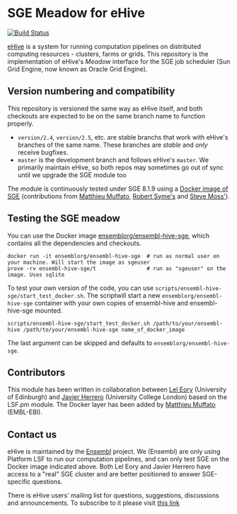 
SGE Meadow for eHive
====================

[![Build Status](https://travis-ci.org/Ensembl/ensembl-hive-sge.svg?branch=master)](https://travis-ci.org/Ensembl/ensembl-hive-sge)

[eHive](https://travis-ci.org/Ensembl/ensembl-hive) is a system for running computation pipelines on distributed computing resources - clusters, farms or grids.
This repository is the implementation of eHive's _Meadow_ interface for the SGE job scheduler (Sun Grid Engine, now
known as Oracle Grid Engine).


Version numbering and compatibility
-----------------------------------

This repository is versioned the same way as eHive itself, and both
checkouts are expected to be on the same branch name to function properly.
* `version/2.4`, `version/2.5`, etc. are stable branchs that work with eHive's
  branches of the same name. These branches are _stable_ and _only_ receive bugfixes.
* `master` is the development branch and follows eHive's `master`. We
  primarily maintain eHive, so both repos may sometimes go out of sync
  until we upgrade the SGE module too

The module is continuously tested under SGE 8.1.9 using a [Docker image of
SGE](https://hub.docker.com/r/robsyme/docker-sge) (contributions from
[Matthieu Muffato](https://github.com/muffato), [Robert
Syme's](https://github.com/robsyme) and [Steve
Moss'](https://github.com/gawbul)).


Testing the SGE meadow
----------------------

You can use the Docker image
[ensemblorg/ensembl-hive-sge](https://hub.docker.com/r/ensemblorg/ensembl-hive-sge),
which contains all the dependencies and checkouts.

```
docker run -it ensemblorg/ensembl-hive-sge  # run as normal user on your machine. Will start the image as sgeuser
prove -rv ensembl-hive-sge/t                # run as "sgeuser" on the image. Uses sqlite
```

To test your own version of the code, you can use
`scripts/ensembl-hive-sge/start_test_docker.sh`.
The scriptwill start a new ``ensemblorg/ensembl-hive-sge`` container with
your own copies of ensembl-hive and ensembl-hive-sge mounted.

```
scripts/ensembl-hive-sge/start_test_docker.sh /path/to/your/ensembl-hive /path/to/your/ensembl-hive-sge name_of_docker_image

```

The last argument can be skipped and defaults to `ensemblorg/ensembl-hive-sge`.

Contributors
------------

This module has been written in collaboration between [Lel
Eory](https://github.com/eorylel) (University of Edinburgh) and [Javier
Herrero](https://github.com/jherrero) (University College London) based on
the LSF.pm module. The Docker layer has been added by [Matthieu
Muffato](https://github.com/muffato) (EMBL-EBI).


Contact us
----------

eHive is maintained by the [Ensembl](http://www.ensembl.org/info/about/) project.
We (Ensembl) are only using Platform LSF to run our computation
pipelines, and can only test SGE on the Docker image indicated above.
Both Lel Eory and Javier Herrero have access to a "real" SGE cluster and
are better positioned to answer SGE-specific questions.

There is eHive users' mailing list for questions, suggestions, discussions and announcements.
To subscribe to it please visit [this link](http://listserver.ebi.ac.uk/mailman/listinfo/ehive-users)

